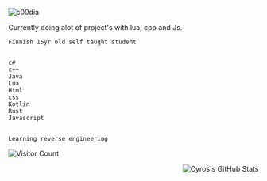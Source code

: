
![c00dia](https://cdn.discordapp.com/emojis/807712814889435166.gif?size=64&quality=lossless)

Currently doing alot of project's with lua, cpp and Js. 


```
Finnish 15yr old self taught student


c#
c++
Java
Lua
Html
css
Kotlin
Rust
Javascript


Learning reverse engineering
```
![Visitor Count](https://profile-counter.glitch.me/{Cyro}/count.svg)




<img align="right" alt="Cyros's GitHub Stats" src="https://github-readme-stats.vercel.app/api?username=CodeCyro&theme=swift&bg_colorffff&border_color=1C00ff00&icon_color=000000show_icons=false" />

